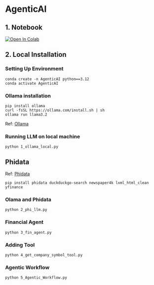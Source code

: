 # AgenticAI

## 1. Notebook

<a target="_blank" href="https://colab.research.google.com/github/ashish615/AgenticAI/blob/main/AI_AGENT.ipynb">
  <img src="https://colab.research.google.com/assets/colab-badge.svg" alt="Open In Colab"/>
</a>

## 2. Local Installation
### Setting Up Environment
```
conda create -n AgenticAI python==3.12
conda activate AgenticAI
```
### Ollama installation
```
pip install ollama
curl -fsSL https://ollama.com/install.sh | sh
ollama run llama3.2
```
Ref: [Ollama](https://github.com/ollama/ollama)

### Running LLM on local machine
```
python 1_ollama_local.py
```

## Phidata
Ref: [Phidata](https://www.phidata.com/)
```
pip install phidata duckduckgo-search newspaper4k lxml_html_clean yfinance
```
### Olama and Phidata
```
python 2_phi_llm.py
```
### Financial Agent
```
python 3_fin_agent.py
```
### Adding Tool
```
python 4_get_company_symbol_tool.py 
```
### Agentic Workflow
```
python 5_Agentic_Workflow.py 
```
